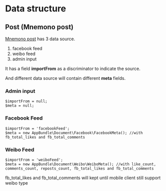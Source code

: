 # Data structure

## Post (Mnemono post)

[Mnemono post](/src/AppBundle/Document/Post.php) has 3 data source.

1. facebook feed
2. weibo feed
3. admin input

It has a field **importFrom** as a discriminator to indicate the source.

And different data source will contain different **meta** fields.

### Admin input
	$importFrom = null;
	$meta = null;

### Facebook Feed

	$importFrom = 'facebookFeed';
	$meta = new AppBundle\Document\Facebook\FacebookMeta(); //with fb_total_likes and fb_total_comments

### Weibo Feed

	$importFrom = 'weiboFeed';
	$meta = new AppBundle\Document\Weibo\WeiboMeta(); //with like_count, comments_count, reposts_count, fb_total_likes and fb_total_comments

fb_total_likes and fb_total_comments will kept until mobile client still support weibo type